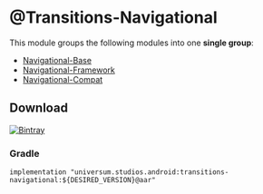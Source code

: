 @Transitions-Navigational
===============

This module groups the following modules into one **single group**:

- [Navigational-Base](https://github.com/universum-studios/android_transitions/tree/master/library-navigational-base)
- [Navigational-Framework](https://github.com/universum-studios/android_transitions/tree/master/library-navigational-framework)
- [Navigational-Compat](https://github.com/universum-studios/android_transitions/tree/master/library-navigational-compat)

## Download ##
[![Bintray](https://api.bintray.com/packages/universum-studios/android/universum.studios.android%3Atransitions/images/download.svg)](https://bintray.com/universum-studios/android/universum.studios.android%3Atransitions/_latestVersion)

### Gradle ###

    implementation "universum.studios.android:transitions-navigational:${DESIRED_VERSION}@aar"
